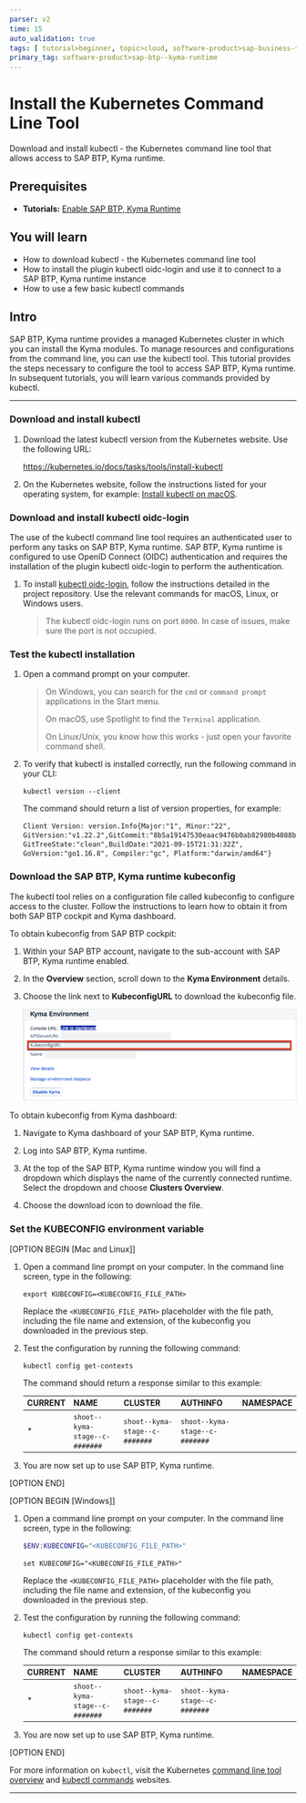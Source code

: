 ```yaml
---
parser: v2
time: 15
auto_validation: true
tags: [ tutorial>beginner, topic>cloud, software-product>sap-business-technology-platform]
primary_tag: software-product>sap-btp--kyma-runtime
---
```


# Install the Kubernetes Command Line Tool
<!-- description --> Download and install kubectl - the Kubernetes command line tool that allows access to SAP BTP, Kyma runtime.

## Prerequisites
 - **Tutorials:** [Enable SAP BTP, Kyma Runtime](https://developers.sap.com/tutorials/cp-kyma-getting-started.html)

## You will learn  
  - How to download kubectl - the Kubernetes command line tool
  - How to install the plugin kubectl oidc-login and use it to connect to a SAP BTP, Kyma runtime instance
  - How to use a few basic kubectl commands

## Intro
SAP BTP, Kyma runtime provides a managed Kubernetes cluster in which you can install the Kyma modules. To manage resources and configurations from the command line, you can use the kubectl tool. This tutorial provides the steps necessary to configure the tool to access SAP BTP, Kyma runtime. In subsequent tutorials, you will learn various commands provided by kubectl.

---

### Download and install kubectl

1. Download the latest kubectl version from the Kubernetes website. Use the following URL:  

    <https://kubernetes.io/docs/tasks/tools/install-kubectl>

2. On the Kubernetes website, follow the instructions listed for your operating system, for example: [Install kubectl on macOS](https://kubernetes.io/docs/tasks/tools/install-kubectl-macos/).

### Download and install kubectl oidc-login

The use of the kubectl command line tool requires an authenticated user to perform any tasks on SAP BTP, Kyma runtime. SAP BTP, Kyma runtime is configured to use OpenID Connect (OIDC) authentication and requires the installation of the plugin kubectl oidc-login to perform the authentication.    

1. To install [kubectl oidc-login](https://github.com/int128/kubelogin), follow the instructions detailed in the project repository. Use the relevant commands for macOS, Linux, or Windows users.

    > The kubectl oidc-login runs on port `8000`. In case of issues, make sure the port is not occupied.

### Test the kubectl installation

1. Open a command prompt on your computer.

    > On Windows, you can search for the `cmd` or `command prompt` applications in the Start menu.  
    >
    > On macOS, use Spotlight to find the `Terminal` application.
    >
    > On Linux/Unix, you know how this works - just open your favorite command shell.

2. To verify that kubectl is installed correctly, run the following command in your CLI:

    ```Shell/Bash
    kubectl version --client
    ```

    The command should return a list of version properties, for example:

    ```Shell/Bash
    Client Version: version.Info{Major:"1", Minor:"22", GitVersion:"v1.22.2",GitCommit:"8b5a19147530eaac9476b0ab82980b4088bbc1b2", GitTreeState:"clean",BuildDate:"2021-09-15T21:31:32Z", GoVersion:"go1.16.8", Compiler:"gc", Platform:"darwin/amd64"}
    ```

### Download the SAP BTP, Kyma runtime kubeconfig

The kubectl tool relies on a configuration file called kubeconfig to configure access to the cluster. Follow the instructions to learn how to obtain it from both SAP BTP cockpit and Kyma dashboard.

To obtain kubeconfig from SAP BTP cockpit:

1. Within your SAP BTP account, navigate to the sub-account with SAP BTP, Kyma runtime enabled.

2. In the **Overview** section, scroll down to the **Kyma Environment** details.

3. Choose the link next to **KubeconfigURL** to download the kubeconfig file.

    ![kubeconfig](kubeconfig-btp.png)

To obtain kubeconfig from Kyma dashboard:   

1. Navigate to Kyma dashboard of your SAP BTP, Kyma runtime.

2. Log into SAP BTP, Kyma runtime.

3. At the top of the SAP BTP, Kyma runtime window you will find a dropdown which displays the name of the currently connected runtime. Select the dropdown and choose **Clusters Overview**.

4. Choose the download icon to download the file.

### Set the KUBECONFIG environment variable

[OPTION BEGIN [Mac and Linux]]

1. Open a command line prompt on your computer. In the command line screen, type in the following:

    ```Shell/Bash
    export KUBECONFIG=<KUBECONFIG_FILE_PATH>
    ```
   Replace the `<KUBECONFIG_FILE_PATH>` placeholder with the file path, including the file name and extension, of the kubeconfig you downloaded in the previous step.

2. Test the configuration by running the following command:  

    ```Shell/Bash
    kubectl config get-contexts
    ```

    The command should return a response similar to this example:

    |CURRENT|NAME|CLUSTER|AUTHINFO|NAMESPACE|
    |-------|----|-------|--------|---------|
    |*      | `shoot--kyma-stage--c-#######`|`shoot--kyma-stage--c-#######`|`shoot--kyma-stage--c-#######`| |

3. You are now set up to use SAP BTP, Kyma runtime.

[OPTION END]

[OPTION BEGIN [Windows]]

1. Open a command line prompt on your computer. In the command line screen, type in the following:

    ```PowerShell
    $ENV:KUBECONFIG="<KUBECONFIG_FILE_PATH>"
    ```

    ```DOS
    set KUBECONFIG="<KUBECONFIG_FILE_PATH>"
    ```
   Replace the `<KUBECONFIG_FILE_PATH>` placeholder with the file path, including the file name and extension, of the kubeconfig you downloaded in the previous step.

2. Test the configuration by running the following command:  

    ```Shell/Bash
    kubectl config get-contexts
    ```

    The command should return a response similar to this example:

    |CURRENT|NAME|CLUSTER|AUTHINFO|NAMESPACE|
    |-------|----|-------|--------|---------|
    |*      | `shoot--kyma-stage--c-#######`|`shoot--kyma-stage--c-#######`|`shoot--kyma-stage--c-#######`| |

3. You are now set up to use SAP BTP, Kyma runtime.

[OPTION END]

For more information on `kubectl`, visit the Kubernetes [command line tool overview](https://kubernetes.io/docs/reference/kubectl/overview/) and [kubectl commands](https://kubernetes.io/docs/reference/generated/kubectl/kubectl-commands) websites.

---